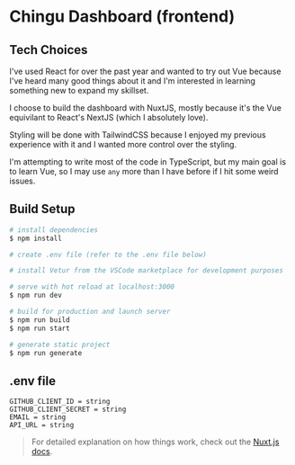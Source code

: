 # Chingu Dashboard (frontend)

## Tech Choices

I've used React for over the past year and wanted to try out Vue because I've heard many good things about it and I'm interested in learning something new to expand my skillset.

I choose to build the dashboard with NuxtJS, mostly because it's the Vue equivilant to React's NextJS (which I absolutely love).

Styling will be done with TailwindCSS because I enjoyed my previous experience with it and I wanted more control over the styling.

I'm attempting to write most of the code in TypeScript, but my main goal is to learn Vue, so I may use `any` more than I have before if I hit some weird issues.

## Build Setup

```bash
# install dependencies
$ npm install

# create .env file (refer to the .env file below)

# install Vetur from the VSCode marketplace for development purposes

# serve with hot reload at localhost:3000
$ npm run dev

# build for production and launch server
$ npm run build
$ npm run start

# generate static project
$ npm run generate
```


## .env file
```
GITHUB_CLIENT_ID = string
GITHUB_CLIENT_SECRET = string
EMAIL = string
API_URL = string
```

> For detailed explanation on how things work, check out the [Nuxt.js docs](https://nuxtjs.org).
